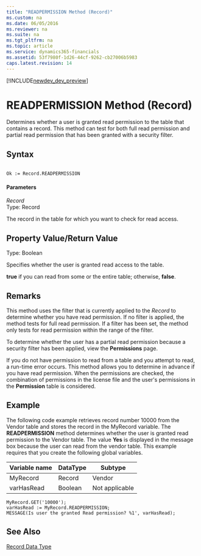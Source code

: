 ```yaml
---
title: "READPERMISSION Method (Record)"
ms.custom: na
ms.date: 06/05/2016
ms.reviewer: na
ms.suite: na
ms.tgt_pltfrm: na
ms.topic: article
ms.service: dynamics365-financials
ms.assetid: 53f7980f-1d26-44cf-9262-cb27006b5983
caps.latest.revision: 14
---
```


[!INCLUDE[newdev_dev_preview](../includes/newdev_dev_preview.md)]

# READPERMISSION Method (Record)
Determines whether a user is granted read permission to the table that contains a record. This method can test for both full read permission and partial read permission that has been granted with a security filter.  
  
## Syntax  
  
```  
  
Ok := Record.READPERMISSION  
```  
  
#### Parameters  
 *Record*  
 Type: Record  
  
 The record in the table for which you want to check for read access.  
  
## Property Value/Return Value  
 Type: Boolean  
  
 Specifies whether the user is granted read access to the table.  
  
 **true** if you can read from some or the entire table; otherwise, **false**.  
  
## Remarks  
 This method uses the filter that is currently applied to the *Record* to determine whether you have read permission. If no filter is applied, the method tests for full read permission. If a filter has been set, the method only tests for read permission within the range of the filter.  
  
 To determine whether the user has a partial read permission because a security filter has been applied, view the **Permissions** page. <!--Links For more information, see [How to: Set Security Filters](How-to--Set-Security-Filters.md).-->  
  
 If you do not have permission to read from a table and you attempt to read, a run-time error occurs. This method allows you to determine in advance if you have read permission. When the permissions are checked, the combination of permissions in the license file and the user's permissions in the **Permission** table is considered.  
  
## Example  
 The following code example retrieves record number 10000 from the Vendor table and stores the record in the MyRecord variable. The **READPERMISSION** method determines whether the user is granted read permission to the Vendor table. The value **Yes** is displayed in the message box because the user can read from the vendor table. This example requires that you create the following global variables.  
  
|Variable name|DataType|Subtype|  
|-------------------|--------------|-------------|  
|MyRecord|Record|Vendor|  
|varHasRead|Boolean|Not applicable|  
  
```  
MyRecord.GET('10000');  
varHasRead := MyRecord.READPERMISSION;  
MESSAGE(Is user the granted Read permission? %1', varHasRead);  
```  
  
## See Also  
 [Record Data Type](../datatypes/devenv-Record-Data-Type.md)